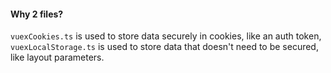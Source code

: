 #### Why 2 files?

`vuexCookies.ts` is used to store data securely in cookies, like an auth token, `vuexLocalStorage.ts` is used to store data that doesn't need to be secured, like layout parameters.
